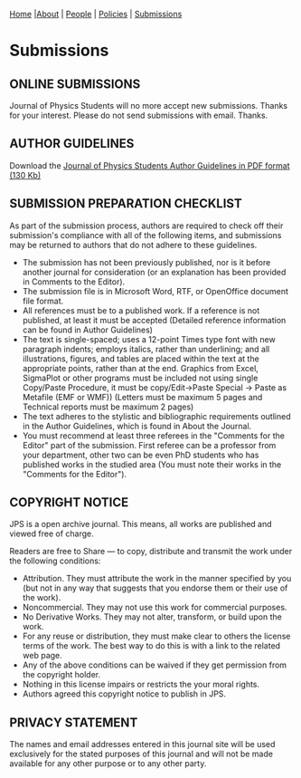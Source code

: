 [Home](index.md) |[About](about.md) | [People](people.md) | [Policies](policies.md) | [Submissions](submissions.md) 

# Submissions
## ONLINE SUBMISSIONS
Journal of Physics Students will no more accept new submissions. Thanks for your interest. Please do not send submissions with email. Thanks.

## AUTHOR GUIDELINES
Download the [Journal of Physics Students Author Guidelines in PDF format (130 Kb)](pdfs/GuidelinesForAuthors.pdf)

## SUBMISSION PREPARATION CHECKLIST
As part of the submission process, authors are required to check off their submission's compliance with all of the following items, and submissions may be returned to authors that do not adhere to these guidelines.

* The submission has not been previously published, nor is it before another journal for consideration (or an explanation has been provided in Comments to the Editor).
* The submission file is in Microsoft Word, RTF, or OpenOffice document file format.
* All references must be to a published work. If a reference is not published, at least it must be accepted (Detailed reference information can be found in Author Guidelines)
* The text is single-spaced; uses a 12-point Times type font with new paragraph indents; employs italics, rather than underlining; and all illustrations, figures, and tables are placed within the text at the appropriate points, rather than at the end. Graphics from Excel, SigmaPlot or other programs must be included not using single Copy/Paste Procedure, it must be copy/Edit->Paste Special -> Paste as Metafile (EMF or WMF)) (Letters must be maximum 5 pages and Technical reports must be maximum 2 pages)
* The text adheres to the stylistic and bibliographic requirements outlined in the Author Guidelines, which is found in About the Journal.
* You must recommend at least three referees in the "Comments for the Editor" part of the submission. First referee can be a professor from your department, other two can be even PhD students who has published works in the studied area (You must note their works in the "Comments for the Editor").

## COPYRIGHT NOTICE
JPS is a open archive journal. This means, all works are published and viewed free of charge.

Readers are free to Share — to copy, distribute and transmit the work under the following conditions:
* Attribution. They must attribute the work in the manner specified by you (but not in any way that suggests that you endorse them or their use of the work).
* Noncommercial. They may not use this work for commercial purposes.
* No Derivative Works. They may not alter, transform, or build upon the work.
* For any reuse or distribution, they must make clear to others the license terms of the work. The best way to do this is with a link to the related web page.
* Any of the above conditions can be waived if they get permission from the copyright holder.
* Nothing in this license impairs or restricts the your moral rights.
* Authors agreed this copyright notice to publish in JPS.

## PRIVACY STATEMENT
The names and email addresses entered in this journal site will be used exclusively for the stated purposes of this journal and will not be made available for any other purpose or to any other party.
